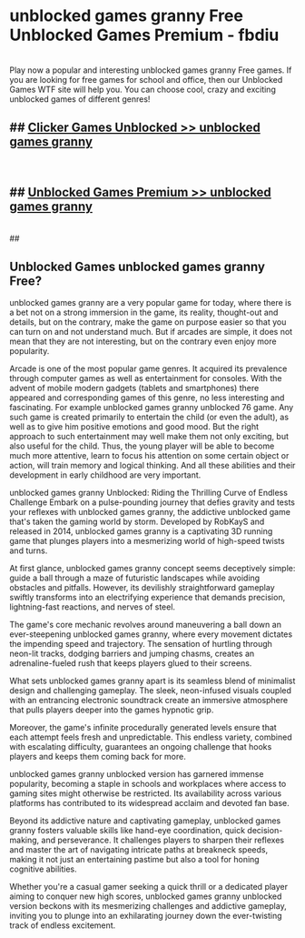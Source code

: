 # unblocked games granny Free Unblocked Games Premium - fbdiu <br>
<br>
Play now a popular and interesting unblocked games granny Free games. If you are looking for free games for school and office, then our Unblocked Games WTF site will help you. You can choose cool, crazy and exciting unblocked games of different genres!


## ##  [Clicker Games Unblocked >> unblocked games granny](http://freeplayer.one?title=unblocked_games_granny&ref=M1)
  <br>

##  ## [Unblocked Games Premium >> unblocked games granny](http://freeplayer.one?title=unblocked_games_granny&ref=M1)
  <br>
  ##



## Unblocked Games unblocked games granny Free?

unblocked games granny are a very popular game for today, where there is a bet not on a strong immersion in the game, its reality, thought-out and details, but on the contrary, make the game on purpose easier so that you can turn on and not understand much. But if arcades are simple, it does not mean that they are not interesting, but on the contrary even enjoy more popularity.

Arcade is one of the most popular game genres. It acquired its prevalence through computer games as well as entertainment for consoles. With the advent of mobile modern gadgets (tablets and smartphones) there appeared and corresponding games of this genre, no less interesting and fascinating. For example unblocked games granny unblocked 76 game. Any such game is created primarily to entertain the child (or even the adult), as well as to give him positive emotions and good mood. But the right approach to such entertainment may well make them not only exciting, but also useful for the child. Thus, the young player will be able to become much more attentive, learn to focus his attention on some certain object or action, will train memory and logical thinking. And all these abilities and their development in early childhood are very important.

unblocked games granny Unblocked: Riding the Thrilling Curve of Endless Challenge
Embark on a pulse-pounding journey that defies gravity and tests your reflexes with unblocked games granny, the addictive unblocked game that's taken the gaming world by storm. Developed by RobKayS and released in 2014, unblocked games granny is a captivating 3D running game that plunges players into a mesmerizing world of high-speed twists and turns.

At first glance, unblocked games granny concept seems deceptively simple: guide a ball through a maze of futuristic landscapes while avoiding obstacles and pitfalls. However, its devilishly straightforward gameplay swiftly transforms into an electrifying experience that demands precision, lightning-fast reactions, and nerves of steel.

The game's core mechanic revolves around maneuvering a ball down an ever-steepening unblocked games granny, where every movement dictates the impending speed and trajectory. The sensation of hurtling through neon-lit tracks, dodging barriers and jumping chasms, creates an adrenaline-fueled rush that keeps players glued to their screens.

What sets unblocked games granny apart is its seamless blend of minimalist design and challenging gameplay. The sleek, neon-infused visuals coupled with an entrancing electronic soundtrack create an immersive atmosphere that pulls players deeper into the games hypnotic grip.

Moreover, the game's infinite procedurally generated levels ensure that each attempt feels fresh and unpredictable. This endless variety, combined with escalating difficulty, guarantees an ongoing challenge that hooks players and keeps them coming back for more.

unblocked games granny unblocked version has garnered immense popularity, becoming a staple in schools and workplaces where access to gaming sites might otherwise be restricted. Its availability across various platforms has contributed to its widespread acclaim and devoted fan base.

Beyond its addictive nature and captivating gameplay, unblocked games granny fosters valuable skills like hand-eye coordination, quick decision-making, and perseverance. It challenges players to sharpen their reflexes and master the art of navigating intricate paths at breakneck speeds, making it not just an entertaining pastime but also a tool for honing cognitive abilities.

Whether you're a casual gamer seeking a quick thrill or a dedicated player aiming to conquer new high scores, unblocked games granny unblocked version beckons with its mesmerizing challenges and addictive gameplay, inviting you to plunge into an exhilarating journey down the ever-twisting track of endless excitement.